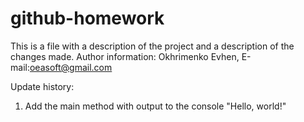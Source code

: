 # github-homework
This is a file with a description of the project and a description of the changes made.
Author information: Okhrimenko Evhen, E-mail:oeasoft@gmail.com

Update history:
1) Add the main method with output to the console "Hello, world!"